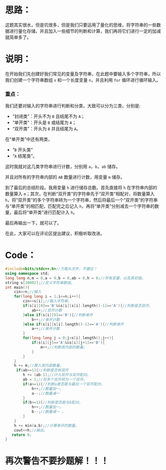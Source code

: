 
# 思路：

这题其实很水，但是坑很多，但是我们只要运用了量化的思维，将字符串的一些数据进行量化存储，并且加入一些细节的判断和计算，我们再将它们进行一定的加减就简单多了。

# 说明：

在开始我们先创建好我们常见的变量及字符串，在此题中要输入多个字符串，所以我们创建一个字符串数组 ```s``` 和一个长度变量 ```n```，并且利用 ```for``` 循环进行循环输入。

### 重点：

我们还要对输入的字符串进行判断和分类，大致可以分为三类，分别是:
- “封闭类”：开头不为 ```B``` 且结尾不为 ```A```；
- “单开类”：开头是 ```B``` 或结尾为 ```A```；
- “双开类”：开头为 ```B``` 并且结尾为 ```A```。

在“单开类”中还有两类，
- “```B``` 开头类”
- “```A``` 结尾类”。

这时我就对这几类字符串进行计数，分别用 ```a```，```b```，```ab``` 储存。

并且对所有的字符串内部的 ```AB``` 数量进行计数，用变量 ```m``` 储存。

到了最后的总结阶段。我用变量 ```h``` 进行储存总数。首先直接将 ```h``` 在字符串内部的数量算入 ```m```；其次，在判断“双开类”的字符串先于“双开类”相配对，将数量算入 ```h```，将“双开类”的多个字符串转为一个字符串，然后将最后一个“双开类”的字符串与“单开类”的相匹配，匹配完之后记入 ```h```，再将“单开类”分别减去一个字符串的数量，最后将“单开类”进行匹配计入 ```h```。

最后再输出一下，就可以了。

在此，大家可以在评论区提出建议，积极听取改进。

# Code：


```cpp
#include<bits/stdc++.h>//万能头文件，不建议！
using namespace std;
long long n,m = 0,a = 0,b = 0,ab = 0,h = 0;//所有变量，以及其初值。
string s[10002];//定义字符串数组。
int main(){
    cin>>n;//输入
    for(long long i = 1;i<=n;i++){
        cin>>s[i];//输入字符串。
        if(s[i][0]=='B'&&s[i][s[i].length()-1]=='A'){//判断是否双开。
            ab++;//双开计数
        }else if(s[i][0]=='B'){//判断单开
            b++;//单开计数
        }else if(s[i][s[i].length()-1]=='A'){//判断单开
            a++;//单开计数
        }
        for(long long j = 0;j<s[i].length();j++){
            if(s[i][j]=='A'&&s[i][j+1]=='B'){
                m++;//判断其内部的数量。
            }
        }
    }
    h += m;//算入其内部数量。
   	 if(ab>=1){//判断是否有双开
    	h += (ab-1);//计入双开与双开配对。
    	ab = 1;//将多个双开转为一个双开。
    	if(a>=1){//判断a是否能与最后一个双开配对。 
    	    h++;//数量加一。 
    	    a--;//数量减一 
    	}
    	if(b>=1){//判断是否能与b配对。 
    	    h++;//数量加一。
    	    b--;//数量减一 。 
    	} 
    }
    h += min(a,b);//计算单开的数量。 
    cout<<h;//输出。 
   return 0;
}
```


# 再次警告不要抄题解！！！